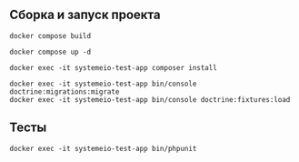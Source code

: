 ## Сборка и запуск проекта
```shell
docker compose build
```

```shell
docker compose up -d
```

```shell
docker exec -it systemeio-test-app composer install
```

```shell
docker exec -it systemeio-test-app bin/console doctrine:migrations:migrate
docker exec -it systemeio-test-app bin/console doctrine:fixtures:load
```

## Тесты
```shell
docker exec -it systemeio-test-app bin/phpunit
```


